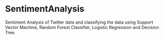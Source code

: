 # SentimentAnalysis
Sentiment Analysis of Twitter data and classifying the data using Support Vector Machine, Random Forest Classifier, Logistic Regression and Decision Tree. 

